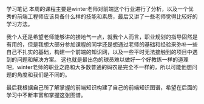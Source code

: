 学习笔记
本周的课程主要是winter老师对前端这个行业进行了分析，以及一个优秀的前端工程师应该具备什么样的技能和素质，最后又讲了一些老师觉得比较好的学习方法。

我个人还是希望老师能够讲的接地气一点，就我个人而言，职业规划的指导固然是有用的，但是我想大部分参加课程的同学还是想通过老师的基础和经验来弥补一些自己不扎实的基础，构建一个前端的知识网，以及一些平时无法接触到的项目中遇到的问题和解决方案。
这也就是最出色的球员难以做好一个好教练一样的道理吧，winter老师的职业之路和大多数普通的码农是完全不一样的，所以可能他想问题的角度和我们是不同的。

最后我根据自己所了解掌握的前端知识构建了自己的前端知识图谱，希望在后面的学习中不断丰富和掌握这张图谱。
